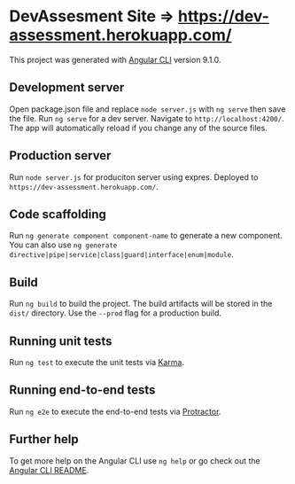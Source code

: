 # DevAssesment Site => https://dev-assessment.herokuapp.com/

This project was generated with [Angular CLI](https://github.com/angular/angular-cli) version 9.1.0.

## Development server

Open package.json file and replace  `node server.js` with `ng serve` then save the file. Run `ng serve` for a dev server. Navigate to `http://localhost:4200/`. The app will automatically reload if you change any of the source files.

## Production server

Run `node server.js` for produciton server using expres. Deployed to `https://dev-assessment.herokuapp.com/`.

## Code scaffolding

Run `ng generate component component-name` to generate a new component. You can also use `ng generate directive|pipe|service|class|guard|interface|enum|module`.

## Build

Run `ng build` to build the project. The build artifacts will be stored in the `dist/` directory. Use the `--prod` flag for a production build.

## Running unit tests

Run `ng test` to execute the unit tests via [Karma](https://karma-runner.github.io).

## Running end-to-end tests

Run `ng e2e` to execute the end-to-end tests via [Protractor](http://www.protractortest.org/).

## Further help

To get more help on the Angular CLI use `ng help` or go check out the [Angular CLI README](https://github.com/angular/angular-cli/blob/master/README.md).
